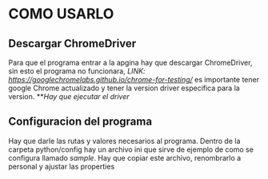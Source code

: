 # COMO USARLO

## Descargar ChromeDriver

Para que el programa entrar a la apgina hay que descargar ChromeDriver, sin esto el programa no
funcionara, *LINK: https://googlechromelabs.github.io/chrome-for-testing/*
es importante tener google Chrome actualizado y tener la version driver especifica
para la version. ***Hay que ejecutar el driver*

## Configuracion del programa

Hay que darle las rutas y valores necesarios al programa. Dentro de la carpeta python/config hay un archivo
ini que sirve de ejemplo de como se configura llamado *sample*. Hay que copiar este archivo, renombrarlo a 
personal y ajustar las properties